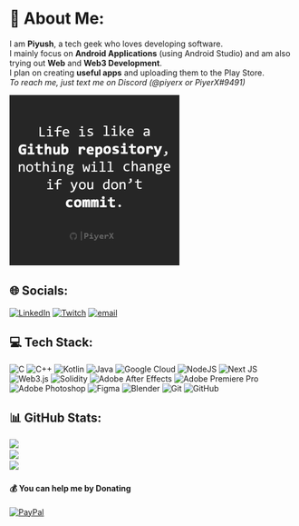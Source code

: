 # 💫 About Me:
I am **Piyush**, a tech geek who loves developing software.<br>I mainly focus on **Android Applications** (using Android Studio) and am also trying out **Web** and **Web3 Development**.<br>I plan on creating **useful apps** and uploading them to the Play Store.<br>
*To reach me, just text me on Discord (@piyerx or PiyerX#9491)*


 
<p align="left">
  <img src="https://github.com/piyerx/piyerx/blob/main/res/github%20quote.png?raw=true" alt="GitHub Quote" width="300" height="300">
</p>



## 🌐 Socials:
[![LinkedIn](https://img.shields.io/badge/LinkedIn-%230077B5.svg?logo=linkedin&logoColor=white)](https://linkedin.com/in/piyerx) [![Twitch](https://img.shields.io/badge/Twitch-%239146FF.svg?logo=Twitch&logoColor=white)](https://twitch.tv/thePiyerX) [![email](https://img.shields.io/badge/Email-D14836?logo=gmail&logoColor=white)](mailto:piyushverma2905@gmail.com) 

## 💻 Tech Stack:
![C](https://img.shields.io/badge/c-%2300599C.svg?style=flat&logo=c&logoColor=white) ![C++](https://img.shields.io/badge/c++-%2300599C.svg?style=flat&logo=c%2B%2B&logoColor=white) ![Kotlin](https://img.shields.io/badge/kotlin-%237F52FF.svg?style=flat&logo=kotlin&logoColor=white) ![Java](https://img.shields.io/badge/java-%23ED8B00.svg?style=flat&logo=openjdk&logoColor=white) ![Google Cloud](https://img.shields.io/badge/GoogleCloud-%234285F4.svg?style=flat&logo=google-cloud&logoColor=white) ![NodeJS](https://img.shields.io/badge/node.js-6DA55F?style=flat&logo=node.js&logoColor=white) ![Next JS](https://img.shields.io/badge/Next-black?style=flat&logo=next.js&logoColor=white) ![Web3.js](https://img.shields.io/badge/web3.js-F16822?style=flat&logo=web3.js&logoColor=white) ![Solidity](https://img.shields.io/badge/Solidity-%23363636.svg?style=flat&logo=solidity&logoColor=white) ![Adobe After Effects](https://img.shields.io/badge/Adobe%20After%20Effects-9999FF.svg?style=flat&logo=Adobe%20After%20Effects&logoColor=white) ![Adobe Premiere Pro](https://img.shields.io/badge/Adobe%20Premiere%20Pro-9999FF.svg?style=flat&logo=Adobe%20Premiere%20Pro&logoColor=white) ![Adobe Photoshop](https://img.shields.io/badge/adobe%20photoshop-%2331A8FF.svg?style=flat&logo=adobe%20photoshop&logoColor=white) ![Figma](https://img.shields.io/badge/figma-%23F24E1E.svg?style=flat&logo=figma&logoColor=white) ![Blender](https://img.shields.io/badge/blender-%23F5792A.svg?style=flat&logo=blender&logoColor=white) ![Git](https://img.shields.io/badge/git-%23F05033.svg?style=flat&logo=git&logoColor=white) ![GitHub](https://img.shields.io/badge/github-%23121011.svg?style=flat&logo=github&logoColor=white)

## 📊 GitHub Stats:
![](https://github-readme-stats.vercel.app/api?username=piyerx&theme=apprentice&hide_border=true&include_all_commits=false&count_private=false)<br/>
![](https://nirzak-streak-stats.vercel.app/?user=piyerx&theme=apprentice&hide_border=true)<br/>
![](https://github-readme-stats.vercel.app/api/top-langs/?username=piyerx&theme=apprentice&hide_border=true&include_all_commits=false&count_private=false&layout=compact)



  #### 💰 You can help me by Donating
  [![PayPal](https://img.shields.io/badge/PayPal-00457C?style=for-the-badge&logo=paypal&logoColor=white)](https://paypal.me/paypal.me/piyush2905) 

  
<!-- Proudly created with GPRM ( https://gprm.itsvg.in ) -->
